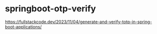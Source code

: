 # springboot-otp-verify

https://fullstackcode.dev/2023/11/04/generate-and-verify-totp-in-spring-boot-applications/
